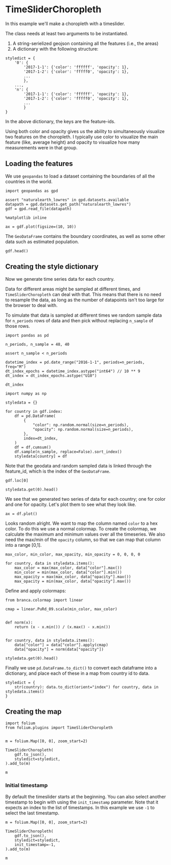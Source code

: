 # TimeSliderChoropleth

In this example we'll make a choropleth with a timeslider.

The class needs at least two arguments to be instantiated.

1. A string-serielized geojson containing all the features (i.e., the areas)
2. A dictionary with the following structure:

```
styledict = {
    '0': {
        '2017-1-1': {'color': 'ffffff', 'opacity': 1},
        '2017-1-2': {'color': 'fffff0', 'opacity': 1},
        ...
        },
    ...,
    'n': {
        '2017-1-1': {'color': 'ffffff', 'opacity': 1},
        '2017-1-2': {'color': 'fffff0', 'opacity': 1},
        ...
        }
}
```

In the above dictionary, the keys are the feature-ids.

Using both color and opacity gives us the ability to simultaneously visualize two features on the choropleth. I typically use color to visualize the main feature (like, average height) and opacity to visualize how many measurements were in that group.

## Loading the features

We use `geopandas` to load a dataset containing the boundaries of all the countries in the world.

```{code-cell} ipython3
import geopandas as gpd

assert "naturalearth_lowres" in gpd.datasets.available
datapath = gpd.datasets.get_path("naturalearth_lowres")
gdf = gpd.read_file(datapath)
```

```{code-cell} ipython3
%matplotlib inline

ax = gdf.plot(figsize=(10, 10))
```

The `GeoDataFrame` contains the boundary coordinates, as well as some other data such as estimated population.

```{code-cell} ipython3
gdf.head()
```

## Creating the style dictionary

Now we generate time series data for each country.

Data for different areas might be sampled at different times, and `TimeSliderChoropleth` can deal with that. This means that there is no need to resample the data, as long as the number of datapoints isn't too large for the browser to deal with.

To simulate that data is sampled at different times we random sample data for `n_periods` rows of data and then pick without replacing `n_sample` of those rows.

```{code-cell} ipython3
import pandas as pd

n_periods, n_sample = 48, 40

assert n_sample < n_periods

datetime_index = pd.date_range("2016-1-1", periods=n_periods, freq="M")
dt_index_epochs = datetime_index.astype("int64") // 10 ** 9
dt_index = dt_index_epochs.astype("U10")

dt_index
```

```{code-cell} ipython3
import numpy as np

styledata = {}

for country in gdf.index:
    df = pd.DataFrame(
        {
            "color": np.random.normal(size=n_periods),
            "opacity": np.random.normal(size=n_periods),
        },
        index=dt_index,
    )
    df = df.cumsum()
    df.sample(n_sample, replace=False).sort_index()
    styledata[country] = df
```

Note that the geodata and random sampled data is linked through the feature_id, which is the index of the `GeoDataFrame`.

```{code-cell} ipython3
gdf.loc[0]
```

```{code-cell} ipython3
styledata.get(0).head()
```

We see that we generated two series of data for each country; one for color and one for opacity. Let's plot them to see what they look like.

```{code-cell} ipython3
ax = df.plot()
```

Looks random alright. We want to map the column named `color` to a hex color. To do this we use a normal colormap. To create the colormap, we calculate the maximum and minimum values over all the timeseries. We also need the max/min of the `opacity` column, so that we can map that column into a range [0,1].

```{code-cell} ipython3
max_color, min_color, max_opacity, min_opacity = 0, 0, 0, 0

for country, data in styledata.items():
    max_color = max(max_color, data["color"].max())
    min_color = min(max_color, data["color"].min())
    max_opacity = max(max_color, data["opacity"].max())
    max_opacity = min(max_color, data["opacity"].max())
```

Define and apply colormaps:

```{code-cell} ipython3
from branca.colormap import linear

cmap = linear.PuRd_09.scale(min_color, max_color)


def norm(x):
    return (x - x.min()) / (x.max() - x.min())


for country, data in styledata.items():
    data["color"] = data["color"].apply(cmap)
    data["opacity"] = norm(data["opacity"])
```

```{code-cell} ipython3
styledata.get(0).head()
```

Finally we use `pd.DataFrame.to_dict()` to convert each dataframe into a dictionary, and place each of these in a map from country id to data.

```{code-cell} ipython3
styledict = {
    str(country): data.to_dict(orient="index") for country, data in styledata.items()
}
```

## Creating the map

```{code-cell} ipython3
import folium
from folium.plugins import TimeSliderChoropleth


m = folium.Map([0, 0], zoom_start=2)

TimeSliderChoropleth(
    gdf.to_json(),
    styledict=styledict,
).add_to(m)

m
```

### Initial timestamp

By default the timeslider starts at the beginning. You can also select another timestamp to begin with using the `init_timestamp` parameter. Note that it expects an index to the list of timestamps. In this example we use `-1` to select the last timestamp.

```{code-cell} ipython3
m = folium.Map([0, 0], zoom_start=2)

TimeSliderChoropleth(
    gdf.to_json(),
    styledict=styledict,
    init_timestamp=-1,
).add_to(m)

m
```

